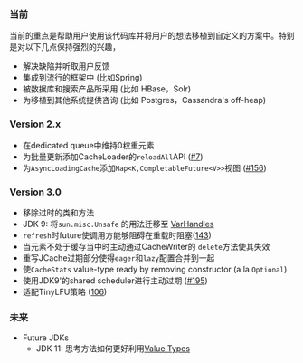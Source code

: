### 当前
当前的重点是帮助用户使用该代码库并将用户的想法移植到自定义的方案中。特别是对以下几点保持强烈的兴趣，   
* 解决缺陷并听取用户反馈      
* 集成到流行的框架中 (比如Spring)      
* 被数据库和搜索产品所采用 (比如 HBase，Solr)       
* 为移植到其他系统提供咨询 (比如 Postgres，Cassandra's off-heap)        

### Version 2.x
* 在dedicated queue中维持0权重元素
* 为批量更新添加CacheLoader的`reloadAll`API ([#7](https://github.com/ben-manes/caffeine/issues/7))
* 为`AsyncLoadingCache`添加`Map<K,CompletableFuture<V>>`视图  ([#156](https://github.com/ben-manes/caffeine/issues/156))

### Version 3.0
* 移除过时的类和方法
* JDK 9: 将`sun.misc.Unsafe` 的用法迁移至 [VarHandles](http://openjdk.java.net/jeps/193)
* `refresh`时future使调用方能够阻碍在重载时阻塞([143](https://github.com/ben-manes/caffeine/issues/143))      
* 当元素不处于缓存当中时主动通过CacheWriter的 `delete`方法使其失效     
* 重写JCache过期部分使得`eager`和`lazy`配置合并到一起   
* 使`CacheStats` value-type ready by removing constructor (a la `Optional`)          
* 使用JDK9'的shared scheduler进行主动过期 ([#195](https://github.com/ben-manes/caffeine/issues/195))        
* 适配TinyLFU策略 ([106](https://github.com/ben-manes/caffeine/issues/106))        

### 未来

* Future JDKs
  * JDK 11: 思考方法如何更好利用[Value Types](http://openjdk.java.net/jeps/169)